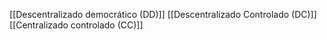 [[Descentralizado democrático (DD)]]
[[Descentralizado Controlado (DC)]]
[[Centralizado controlado (CC)]]